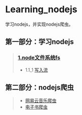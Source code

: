 # Learning_nodejs

学习nodejs，并实现nodejs爬虫。

 ## 第一部分：学习nodejs 
> ### [1.node文件系统fs](/fs "node文件系统") 
> * 1.1_1 [写入流](/fs/file1.js)




## 第二部分：nodejs爬虫
> * [网易云音乐爬虫](/spiders/music163 "网易云音乐爬虫") 
> * [电子书爬虫](/spiders/e-books "电子书爬虫")
